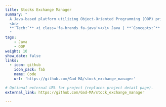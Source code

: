```yaml
---
title: Stocks Exchange Manager 
summary: "
  A Java-based platform utilizing Object-Oriented Programming (OOP) principles, designed for traders to buy and sell stocks, manage portfolios, and analyze market data within a simulated stock exchange environment.
  <br>
  **`Tech:`** <i class='fa-brands fa-java'></i> Java | **`Concepts:`** OOP
  "
tags:
    - Java
    - OOP
weight: 10
show_date: false
links:
  - icon: github
    icon_pack: fab
    name: Code
    url: 'https://github.com/Gad-MA/stock_exchange_manager'

# Optional external URL for project (replaces project detail page).
external_link: https://github.com/Gad-MA/stock_exchange_manager

---
```

